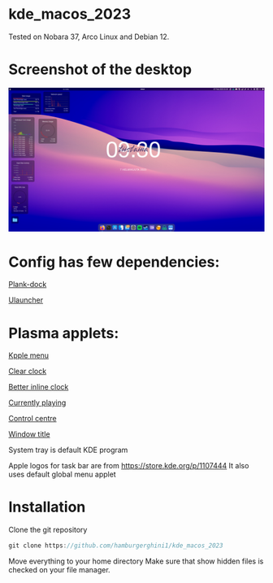 # kde_macos_2023

Tested on Nobara 37, Arco Linux and Debian 12.

# Screenshot of the desktop

![Alt text](https://github.com/hamburgerghini1/kde_macos_2023/blob/main/Screenshot_20230207_093029.png)

# Config has few dependencies:
[Plank-dock](https://github.com/ricotz/plank)

[Ulauncher](https://github.com/Ulauncher/Ulauncher)

# Plasma applets:
[Kpple menu](https://www.pling.com/p/1384156)

[Clear clock](https://www.pling.com/p/1666554)

[Better inline clock](https://www.pling.com/p/1245902)

[Currently playing](https://www.pling.com/p/1821551)

[Control centre](https://www.pling.com/p/1916655)

[Window title](https://www.pling.com/p/1274218)

System tray is default KDE program

Apple logos for task bar are from https://store.kde.org/p/1107444
It also uses default global menu applet

# Installation

Clone the git repository
```javascript
git clone https://github.com/hamburgerghini1/kde_macos_2023
```

Move everything to your home directory
Make sure that show hidden files is checked on your file manager.
